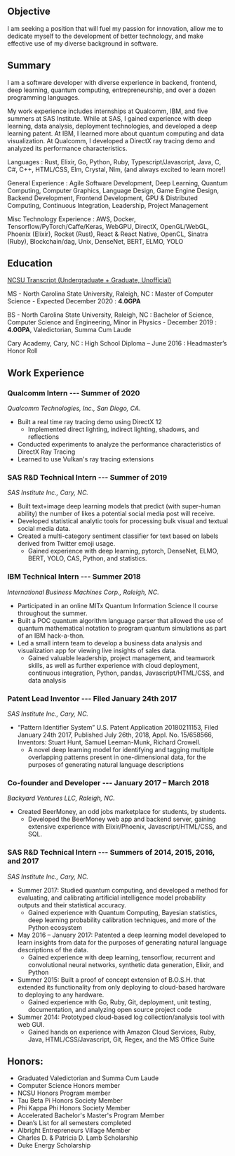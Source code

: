 <!-- <head>
  <script src="/assets/js/scene_utils.js"></script>
  <script src="/assets/js/WebCLGL.min.js"></script>
</head>

<canvas id="graph" class="canvas-background"></canvas> -->
<!-- <script src="/assets/js/particle_demo.js"></script> -->

<!-- <div class="card" markdown="1">

## Demos
- [Sinusoidal Forces Particle Physics Demo](particles)

</div> -->

<div class="card" markdown="1">

## Objective

I am seeking a position that will fuel my passion for innovation, allow me to dedicate myself to the development of better technology, and make effective use of my diverse background in software.

</div>

<div class="card" markdown="1">

## Summary

I am a software developer with diverse experience in backend, frontend, deep learning, quantum computing, entrepreneurship, and over a dozen programming languages.

My work experience includes internships at Qualcomm, IBM, and five summers at SAS Institute. While at SAS, I gained experience with deep learning, data analysis, deployment technologies, and developed a deep learning patent. At IBM, I learned more about quantum computing and data visualization. At Qualcomm, I developed a DirectX ray tracing demo and analyzed its performance characteristics.

Languages
: Rust, Elixir, Go, Python, Ruby, Typescript/Javascript, Java, C, C#, C++, HTML/CSS, Elm, Crystal, Nim, (and always excited to learn more!)

General Experience
: Agile Software Development, Deep Learning, Quantum Computing, Computer Graphics, Language Design, Game Engine Design, Backend Development, Frontend Development, GPU & Distributed Computing, Continuous Integration, Leadership, Project Management

Misc Technology Experience
: AWS, Docker, Tensorflow/PyTorch/Caffe/Keras, WebGPU, DirectX, OpenGL/WebGL, Phoenix (Elixir), Rocket (Rust), React & React Native, OpenCL, Sinatra (Ruby), Blockchain/dag, Unix, DenseNet, BERT, ELMO, YOLO

</div>

<div class="card" markdown="1">

## Education

[NCSU Transcript (Undergraduate + Graduate, Unofficial)](/assets/transcript.pdf)

MS - North Carolina State University, Raleigh, NC
: Master of Computer Science - Expected December 2020
: **4.0GPA**

BS - North Carolina State University, Raleigh, NC
: Bachelor of Science, Computer Science and Engineering, Minor in Physics - December 2019
: **4.0GPA**, Valedictorian, Summa Cum Laude

Cary Academy, Cary, NC
: High School Diploma – June 2016
: Headmaster’s Honor Roll

</div>

<div class="card" markdown="1">

## Work Experience
### **Qualcomm Intern** --- Summer of 2020
*Qualcomm Technologies, Inc., San Diego, CA.*
- Built a real time ray tracing demo using DirectX 12
  - Implemented direct lighting, indirect lighting, shadows, and reflections
- Conducted experiments to analyze the performance characteristics of DirectX Ray Tracing
- Learned to use Vulkan's ray tracing extensions

### **SAS R&D Technical Intern** --- Summer of 2019
*SAS Institute Inc., Cary, NC.*
- Built text+image deep learning models that predict (with super-human ability) the number of likes a potential social media post will receive.
- Developed statistical analytic tools for processing bulk visual and textual social media data.
- Created a multi-category sentiment classifier for text based on labels derived from Twitter emoji usage.
  - Gained experience with deep learning, pytorch, DenseNet, ELMO, BERT, YOLO, CAS, Python, and statistics.

### **IBM Technical Intern** --- Summer 2018
*International Business Machines Corp., Raleigh, NC.*
- Participated in an online MITx Quantum Information Science II course throughout the summer.
- Built a POC quantum algorithm language parser that allowed the use of quantum mathematical notation to program quantum simulations as part of an IBM hack-a-thon.
- Led a small intern team to develop a business data analysis and visualization app for viewing live insights of sales data.
  - Gained valuable leadership, project management, and teamwork skills, as well as further experience with cloud deployment, continuous integration, Python, pandas, Javascript/HTML/CSS, and data analysis

### **Patent Lead Inventor** --- Filed January 24th 2017
*SAS Institute Inc., Cary, NC.*
- “Pattern Identifier System” U.S. Patent Application 20180211153, Filed January 24th 2017, Published July 26th, 2018, Appl. No. 15/658566, Inventors: Stuart Hunt, Samuel Leeman-Munk, Richard Crowell.
  - A novel deep learning model for identifying and tagging multiple overlapping patterns present in one-dimensional data, for the purposes of generating natural language descriptions

### **Co-founder and Developer** --- January 2017 – March 2018
*Backyard Ventures LLC, Raleigh, NC.*
- Created BeerMoney, an odd jobs marketplace for students, by students.
  - Developed the BeerMoney web app and backend server, gaining extensive experience with Elixir/Phoenix, Javascript/HTML/CSS, and SQL.

### **SAS R&D Technical Intern** --- Summers of 2014, 2015, 2016, and 2017
*SAS Institute Inc., Cary, NC.*
- Summer 2017: Studied quantum computing, and developed a method for evaluating, and calibrating artificial intelligence model probability outputs and their statistical accuracy.
  - Gained experience with Quantum Computing, Bayesian statistics, deep learning probability calibration techniques, and more of the Python ecosystem
- May 2016 – January 2017: Patented a deep learning model developed to learn insights from data for the purposes of generating natural language descriptions of the data.
  - Gained experience with deep learning, tensorflow, recurrent and convolutional neural networks, synthetic data generation, Elixir, and Python
- Summer 2015: Built a proof of concept extension of B.O.S.H. that extended its functionality from only deploying to cloud-based hardware to deploying to any hardware.
  - Gained experience with Go, Ruby, Git, deployment, unit testing, documentation, and analyzing open source project code
- Summer 2014: Prototyped cloud-based log collection/analysis tool with web GUI.
  - Gained hands on experience with Amazon Cloud Services, Ruby, Java, HTML/CSS/Javascript, Git, Regex, and the MS Office Suite

</div>

<div class="card" markdown="1">

## Honors:
- Graduated Valedictorian and Summa Cum Laude
- Computer Science Honors member
- NCSU Honors Program member
- Tau Beta Pi Honors Society Member
- Phi Kappa Phi Honors Society Member
- Accelerated Bachelor's Master's Program Member
- Dean’s List for all semesters completed
- Albright Entrepreneurs Village Member
- Charles D. & Patricia D. Lamb Scholarship
- Duke Energy Scholarship

</div>
